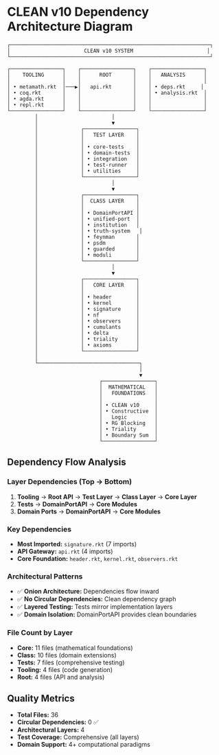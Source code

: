# CLEAN v10 Dependency Architecture Diagram

```
┌─────────────────────────────────────────────────────────────────┐
│                        CLEAN v10 SYSTEM                        │
└─────────────────────────────────────────────────────────────────┘

┌─────────────────┐    ┌─────────────────┐    ┌─────────────────┐
│    TOOLING      │    │      ROOT       │    │   ANALYSIS      │
│                 │    │                 │    │                 │
│ • metamath.rkt  │───▶│   api.rkt       │    │ • deps.rkt     │
│ • coq.rkt       │    │                 │    │ • analysis.rkt  │
│ • agda.rkt      │    │                 │    │                 │
│ • repl.rkt      │    │                 │    │                 │
└─────────────────┘    └─────────────────┘    └─────────────────┘
         │                        │
         │                        ▼
         │              ┌─────────────────┐
         │              │   TEST LAYER    │
         │              │                 │
         │              │ • core-tests    │
         │              │ • domain-tests  │
         │              │ • integration   │
         │              │ • test-runner   │
         │              │ • utilities     │
         │              └─────────────────┘
         │                        │
         │                        ▼
         │              ┌─────────────────┐
         │              │  CLASS LAYER    │
         │              │                 │
         │              │ • DomainPortAPI │
         │              │ • unified-port  │
         │              │ • institution   │
         │              │ • truth-system   │
         │              │ • feynman       │
         │              │ • psdm          │
         │              │ • guarded       │
         │              │ • moduli        │
         │              └─────────────────┘
         │                        │
         │                        ▼
         │              ┌─────────────────┐
         │              │   CORE LAYER    │
         │              │                 │
         │              │ • header        │
         │              │ • kernel        │
         │              │ • signature     │
         │              │ • nf            │
         │              │ • observers     │
         │              │ • cumulants     │
         │              │ • delta         │
         │              │ • triality      │
         │              │ • axioms        │
         │              └─────────────────┘
         │
         └─────────────────────────────────┐
                                           │
                                           ▼
                              ┌─────────────────┐
                              │  MATHEMATICAL   │
                              │   FOUNDATIONS   │
                              │                 │
                              │ • CLEAN v10     │
                              │ • Constructive  │
                              │   Logic         │
                              │ • RG Blocking   │
                              │ • Triality      │
                              │ • Boundary Sum  │
                              └─────────────────┘
```

## Dependency Flow Analysis

### Layer Dependencies (Top → Bottom)
1. **Tooling** → **Root API** → **Test Layer** → **Class Layer** → **Core Layer**
2. **Tests** → **DomainPortAPI** → **Core Modules**
3. **Domain Ports** → **DomainPortAPI** → **Core Modules**

### Key Dependencies
- **Most Imported:** `signature.rkt` (7 imports)
- **API Gateway:** `api.rkt` (4 imports)
- **Core Foundation:** `header.rkt`, `kernel.rkt`, `observers.rkt`

### Architectural Patterns
- ✅ **Onion Architecture:** Dependencies flow inward
- ✅ **No Circular Dependencies:** Clean dependency graph
- ✅ **Layered Testing:** Tests mirror implementation layers
- ✅ **Domain Isolation:** DomainPortAPI provides clean boundaries

### File Count by Layer
- **Core:** 11 files (mathematical foundations)
- **Class:** 10 files (domain extensions)
- **Tests:** 7 files (comprehensive testing)
- **Tooling:** 4 files (code generation)
- **Root:** 4 files (API and analysis)

## Quality Metrics
- **Total Files:** 36
- **Circular Dependencies:** 0 ✅
- **Architectural Layers:** 4
- **Test Coverage:** Comprehensive (all layers)
- **Domain Support:** 4+ computational paradigms

